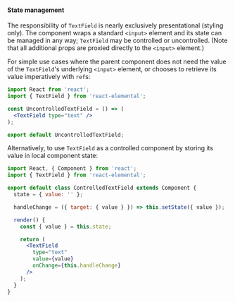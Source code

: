 #### State management

The responsibility of `TextField` is nearly exclusively presentational (styling only). The component wraps a standard `<input>` element and its state can be managed in any way; `TextField` may be controlled or uncontrolled. (Note that all additional props are proxied directly to the `<input>` element.)

For simple use cases where the parent component does not need the value of the `TextField`'s underlying `<input>` element, or chooses to retrieve its value imperatively with `ref`s:

```jsx
import React from 'react';
import { TextField } from 'react-elemental';

const UncontrolledTextField = () => (
  <TextField type="text" />
);

export default UncontrolledTextField;
```

Alternatively, to use `TextField` as a controlled component by storing its value in local component state:

```jsx
import React, { Component } from 'react';
import { TextField } from 'react-elemental';

export default class ControlledTextField extends Component {
  state = { value: '' };

  handleChange = ({ target: { value } }) => this.setState({ value });

  render() {
    const { value } = this.state;

    return (
      <TextField
        type="text"
        value={value}
        onChange={this.handleChange}
      />
    );
  }
}
```

